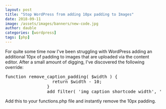 ```yaml
---
layout: post
title: "Stop WordPress from adding 10px padding to Images"
date: 2018-09-11
image: /assets/images/banners/new-code.jpg
author: dauble
categories: [wordpress]
tags: [php]
---
```

For quite some time now I've been struggling with WordPress adding an additional 10px of padding to images that are uploaded via the content editor. After a small amount of digging, I've discovered the following override:

<pre>function remove_caption_padding( $width ) {
                  return $width - 10;
                }
                add_filter( 'img_caption_shortcode_width', 'remove_caption_padding' );</pre>

Add this to your functions.php file and instantly remove the 10px padding.